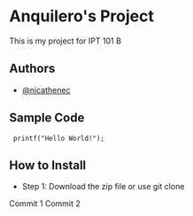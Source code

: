 # Anquilero's Project
This is my project for IPT 101 B
## Authors
- [@nicathenec](https://github.com/nicatheneca)
## Sample Code
``` printf("Hello World!");```
## How to Install
- Step 1: Download the zip file or use git clone

Commit 1
Commit 2